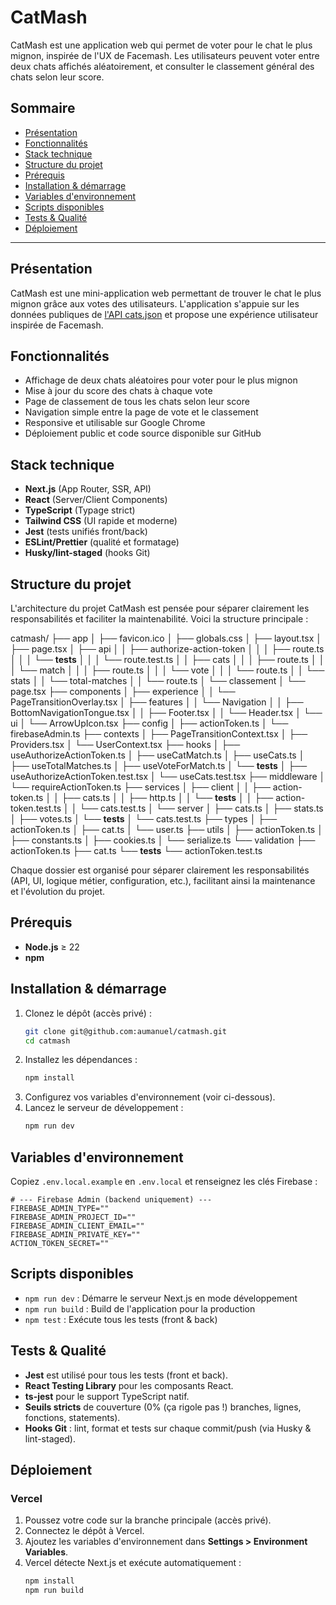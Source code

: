 # CatMash

CatMash est une application web qui permet de voter pour le chat le plus mignon, inspirée de l'UX de Facemash. Les utilisateurs peuvent voter entre deux chats affichés aléatoirement, et consulter le classement général des chats selon leur score.

## Sommaire

- [Présentation](#présentation)
- [Fonctionnalités](#fonctionnalités)
- [Stack technique](#stack-technique)
- [Structure du projet](#structure-du-projet)
- [Prérequis](#prérequis)
- [Installation & démarrage](#installation--démarrage)
- [Variables d'environnement](#variables-denvironnement)
- [Scripts disponibles](#scripts-disponibles)
- [Tests & Qualité](#tests--qualité)
- [Déploiement](#déploiement)

---

## Présentation

CatMash est une mini-application web permettant de trouver le chat le plus mignon grâce aux votes des utilisateurs. L'application s'appuie sur les données publiques de [l'API cats.json](https://data.latelier.co/cats.json) et propose une expérience utilisateur inspirée de Facemash.

## Fonctionnalités

- Affichage de deux chats aléatoires pour voter pour le plus mignon
- Mise à jour du score des chats à chaque vote
- Page de classement de tous les chats selon leur score
- Navigation simple entre la page de vote et le classement
- Responsive et utilisable sur Google Chrome
- Déploiement public et code source disponible sur GitHub

## Stack technique

- **Next.js** (App Router, SSR, API)
- **React** (Server/Client Components)
- **TypeScript** (Typage strict)
- **Tailwind CSS** (UI rapide et moderne)
- **Jest** (tests unifiés front/back)
- **ESLint/Prettier** (qualité et formatage)
- **Husky/lint-staged** (hooks Git)

## Structure du projet

L'architecture du projet CatMash est pensée pour séparer clairement les responsabilités et faciliter la maintenabilité. Voici la structure principale :

catmash/
├── app
│   ├── favicon.ico
│   ├── globals.css
│   ├── layout.tsx
│   ├── page.tsx
│   ├── api
│   │   ├── authorize-action-token
│   │   │   ├── route.ts
│   │   │   └── __tests__
│   │   │       └── route.test.ts
│   │   ├── cats
│   │   │   ├── route.ts
│   │   │   └── match
│   │   │       ├── route.ts
│   │   │       └── vote
│   │   │           └── route.ts
│   │   └── stats
│   │       └── total-matches
│   │           └── route.ts
│   └── classement
│       └── page.tsx
├── components
│   ├── experience
│   │   └── PageTransitionOverlay.tsx
│   ├── features
│   │   └── Navigation
│   │       ├── BottomNavigationTongue.tsx
│   │       ├── Footer.tsx
│   │       └── Header.tsx
│   └── ui
│       └── ArrowUpIcon.tsx
├── config
│   ├── actionToken.ts
│   └── firebaseAdmin.ts
├── contexts
│   ├── PageTransitionContext.tsx
│   ├── Providers.tsx
│   └── UserContext.tsx
├── hooks
│   ├── useAuthorizeActionToken.ts
│   ├── useCatMatch.ts
│   ├── useCats.ts
│   ├── useTotalMatches.ts
│   ├── useVoteForMatch.ts
│   └── __tests__
│       ├── useAuthorizeActionToken.test.tsx
│       └── useCats.test.tsx
├── middleware
│   └── requireActionToken.ts
├── services
│   ├── client
│   │   ├── action-token.ts
│   │   ├── cats.ts
│   │   ├── http.ts
│   │   └── __tests__
│   │       ├── action-token.test.ts
│   │       └── cats.test.ts
│   └── server
│       ├── cats.ts
│       ├── stats.ts
│       ├── votes.ts
│       └── __tests__
│           └── cats.test.ts
├── types
│   ├── actionToken.ts
│   ├── cat.ts
│   └── user.ts
├── utils
│   ├── actionToken.ts
│   ├── constants.ts
│   ├── cookies.ts
│   └── serialize.ts
└── validation
    ├── actionToken.ts
    ├── cat.ts
    └── __tests__
        └── actionToken.test.ts

Chaque dossier est organisé pour séparer clairement les responsabilités (API, UI, logique métier, configuration, etc.), facilitant ainsi la maintenance et l'évolution du projet.

## Prérequis

- **Node.js** ≥ 22
- **npm**

## Installation & démarrage

1. Clonez le dépôt (accès privé) :
   ```bash
   git clone git@github.com:aumanuel/catmash.git
   cd catmash
   ```
2. Installez les dépendances :
   ```bash
   npm install
   ```
3. Configurez vos variables d'environnement (voir ci-dessous).
4. Lancez le serveur de développement :
   ```bash
   npm run dev
   ```

## Variables d'environnement

Copiez `.env.local.example` en `.env.local` et renseignez les clés Firebase :

```env
# --- Firebase Admin (backend uniquement) ---
FIREBASE_ADMIN_TYPE=""
FIREBASE_ADMIN_PROJECT_ID=""
FIREBASE_ADMIN_CLIENT_EMAIL=""
FIREBASE_ADMIN_PRIVATE_KEY=""
ACTION_TOKEN_SECRET=""
```

## Scripts disponibles

- `npm run dev` : Démarre le serveur Next.js en mode développement
- `npm run build` : Build de l'application pour la production
- `npm test` : Exécute tous les tests (front & back)

## Tests & Qualité

- **Jest** est utilisé pour tous les tests (front et back).
- **React Testing Library** pour les composants React.
- **ts-jest** pour le support TypeScript natif.
- **Seuils stricts** de couverture (0% (ça rigole pas !) branches, lignes, fonctions, statements).
- **Hooks Git** : lint, format et tests sur chaque commit/push (via Husky & lint-staged).

## Déploiement

### Vercel

1. Poussez votre code sur la branche principale (accès privé).
2. Connectez le dépôt à Vercel.
3. Ajoutez les variables d'environnement dans **Settings > Environment Variables**.
4. Vercel détecte Next.js et exécute automatiquement :
   ```bash
   npm install
   npm run build
   ```
